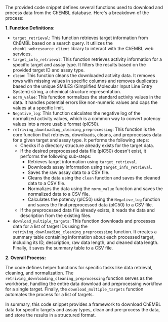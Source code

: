 The provided code snippet defines several functions used to download and process data from the ChEMBL database. Here's a breakdown of the process:

**1. Function Definitions:**

* `target_retrieval`: This function retrieves target information from ChEMBL based on a search query. It utilizes the `chembl_webresource_client` library to interact with the ChEMBL web services.
* `target_info_retrieval`: This function retrieves activity information for a specific target and assay type. It filters the results based on the provided target ID and assay type.
* `clean`: This function cleans the downloaded activity data. It removes rows with missing values in specific columns and removes duplicates based on the unique SMILES (Simplified Molecular Input Line Entry System) string, a chemical structure representation.
* `norm_value`: This function normalizes the standard activity values in the data. It handles potential errors like non-numeric values and caps the values at a specific limit.
* `Negative_log`: This function calculates the negative log of the normalized activity values, which is a common way to convert potency values into a more usable format (pIC50).
* `retriving_downloading_cleaning_preprocessing`: This function is the core function that retrieves, downloads, cleans, and preprocesses data for a given target and assay type. It performs the following steps:
    * Checks if a directory structure already exists for the target data.
    * If the desired preprocessed data file (pIC50) doesn't exist, it performs the following sub-steps:
        - Retrieves target information using `target_retrieval`.
        - Downloads assay information using `target_info_retrieval`. 
        - Saves the raw assay data to a CSV file.
        - Cleans the data using the `clean` function and saves the cleaned data to a CSV file.
        - Normalizes the data using the `norm_value` function and saves the normalized data to a CSV file.
        - Calculates the potency (pIC50) using the `Negative_log` function and saves the final preprocessed data (pIC50) to a CSV file.
    * If the preprocessed data file already exists, it reads the data and description from the existing files.
* `download_multiple_targets`: This function downloads and processes data for a list of target IDs using the `retriving_downloading_cleaning_preprocessing` function. It creates a summary table containing information about each processed target, including its ID, description, raw data length, and cleaned data length. Finally, it saves the summary table to a CSV file.

**2. Overall Process:**

The code defines helper functions for specific tasks like data retrieval, cleaning, and normalization. The `retriving_downloading_cleaning_preprocessing` function serves as the workhorse, handling the entire data download and preprocessing workflow for a single target. Finally, the `download_multiple_targets` function automates the process for a list of targets.

In summary, this code snippet provides a framework to download ChEMBL data for specific targets and assay types, clean and pre-process the data, and store the results in a structured format.
